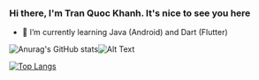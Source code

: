 ### Hi there, I'm Tran Quoc Khanh. It's nice to see you here

- 🌱 I’m currently learning Java (Android) and Dart (Flutter) 

![Anurag's GitHub stats](https://github-readme-stats.vercel.app/api?username=KSB-tqk&show_icons=true&theme=gotham)![Alt Text](https://i.pinimg.com/originals/57/5a/20/575a20918d349a354cc636a0d49b35a0.gif)

[![Top Langs](https://github-readme-stats.vercel.app/api/top-langs/?username=KSB-tqk&layout=compact&theme=gotham)](https://github.com/anuraghazra/github-readme-stats)
